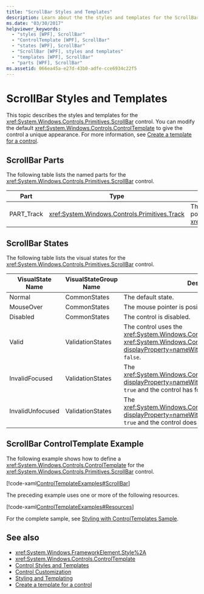 ```yaml
---
title: "ScrollBar Styles and Templates"
description: Learn about the the styles and templates for the ScrollBar control allowing you to modify the default ControlTemplate to give the control a unique appearance.
ms.date: "03/30/2017"
helpviewer_keywords: 
  - "styles [WPF], ScrollBar"
  - "ControlTemplate [WPF], ScrollBar"
  - "states [WPF], ScrollBar"
  - "ScrollBar [WPF], styles and templates"
  - "templates [WPF], ScrollBar"
  - "parts [WPF], ScrollBar"
ms.assetid: 066ea45a-e27d-43b0-adfe-cce6934c22f5
---
```

# ScrollBar Styles and Templates
This topic describes the styles and templates for the <xref:System.Windows.Controls.Primitives.ScrollBar> control. You can modify the default <xref:System.Windows.Controls.ControlTemplate> to give the control a unique appearance. For more information, see [Create a template for a control](how-to-create-apply-template.md).  
  
## ScrollBar Parts  
 The following table lists the named parts for the <xref:System.Windows.Controls.Primitives.ScrollBar> control.  
  
|Part|Type|Description|  
|-|-|-|  
|PART_Track|<xref:System.Windows.Controls.Primitives.Track>|The container for the element that indicates the position of the <xref:System.Windows.Controls.Primitives.ScrollBar>.|  
  
## ScrollBar States  
 The following table lists the visual states for the <xref:System.Windows.Controls.Primitives.ScrollBar> control.  
  
|VisualState Name|VisualStateGroup Name|Description|  
|----------------------|---------------------------|-----------------|  
|Normal|CommonStates|The default state.|  
|MouseOver|CommonStates|The mouse pointer is positioned over the control.|  
|Disabled|CommonStates|The control is disabled.|  
|Valid|ValidationStates|The control uses the <xref:System.Windows.Controls.Validation> class and the <xref:System.Windows.Controls.Validation.HasError%2A?displayProperty=nameWithType> attached property is `false`.|  
|InvalidFocused|ValidationStates|The <xref:System.Windows.Controls.Validation.HasError%2A?displayProperty=nameWithType> attached property is `true` and the control has focus.|  
|InvalidUnfocused|ValidationStates|The <xref:System.Windows.Controls.Validation.HasError%2A?displayProperty=nameWithType> attached property is `true` and the control does not have focus.|  
  
## ScrollBar ControlTemplate Example  
 The following example shows how to define a <xref:System.Windows.Controls.ControlTemplate> for the <xref:System.Windows.Controls.Primitives.ScrollBar> control.  
  
 [!code-xaml[ControlTemplateExamples#ScrollBar](~/samples/snippets/csharp/VS_Snippets_Wpf/ControlTemplateExamples/CS/resources/scrollbar.xaml#scrollbar)]  
  
 The preceding example uses one or more of the following resources.  
  
 [!code-xaml[ControlTemplateExamples#Resources](~/samples/snippets/csharp/VS_Snippets_Wpf/ControlTemplateExamples/CS/resources/shared.xaml#resources)]  
  
 For the complete sample, see [Styling with ControlTemplates Sample](https://github.com/Microsoft/WPF-Samples/tree/master/Styles%20&%20Templates/IntroToStylingAndTemplating).  
  
## See also

- <xref:System.Windows.FrameworkElement.Style%2A>
- <xref:System.Windows.Controls.ControlTemplate>
- [Control Styles and Templates](control-styles-and-templates.md)
- [Control Customization](control-customization.md)
- [Styling and Templating](styles-templates-overview.md)
- [Create a template for a control](how-to-create-apply-template.md)
